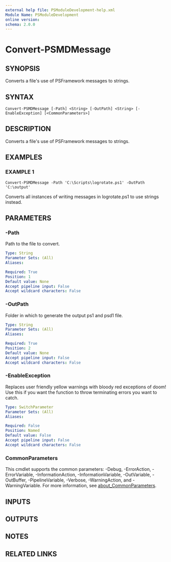```yaml
---
external help file: PSModuleDevelopment-help.xml
Module Name: PSModuleDevelopment
online version:
schema: 2.0.0
---
```


# Convert-PSMDMessage

## SYNOPSIS
Converts a file's use of PSFramework messages to strings.

## SYNTAX

```
Convert-PSMDMessage [-Path] <String> [-OutPath] <String> [-EnableException] [<CommonParameters>]
```

## DESCRIPTION
Converts a file's use of PSFramework messages to strings.

## EXAMPLES

### EXAMPLE 1
```
Convert-PSMDMessage -Path 'C:\Scripts\logrotate.ps1' -OutPath 'C:\output'
```

Converts all instances of writing messages in logrotate.ps1 to use strings instead.

## PARAMETERS

### -Path
Path to the file to convert.

```yaml
Type: String
Parameter Sets: (All)
Aliases:

Required: True
Position: 1
Default value: None
Accept pipeline input: False
Accept wildcard characters: False
```

### -OutPath
Folder in which to generate the output ps1 and psd1 file.

```yaml
Type: String
Parameter Sets: (All)
Aliases:

Required: True
Position: 2
Default value: None
Accept pipeline input: False
Accept wildcard characters: False
```

### -EnableException
Replaces user friendly yellow warnings with bloody red exceptions of doom!
Use this if you want the function to throw terminating errors you want to catch.

```yaml
Type: SwitchParameter
Parameter Sets: (All)
Aliases:

Required: False
Position: Named
Default value: False
Accept pipeline input: False
Accept wildcard characters: False
```

### CommonParameters
This cmdlet supports the common parameters: -Debug, -ErrorAction, -ErrorVariable, -InformationAction, -InformationVariable, -OutVariable, -OutBuffer, -PipelineVariable, -Verbose, -WarningAction, and -WarningVariable. For more information, see [about_CommonParameters](http://go.microsoft.com/fwlink/?LinkID=113216).

## INPUTS

## OUTPUTS

## NOTES

## RELATED LINKS
